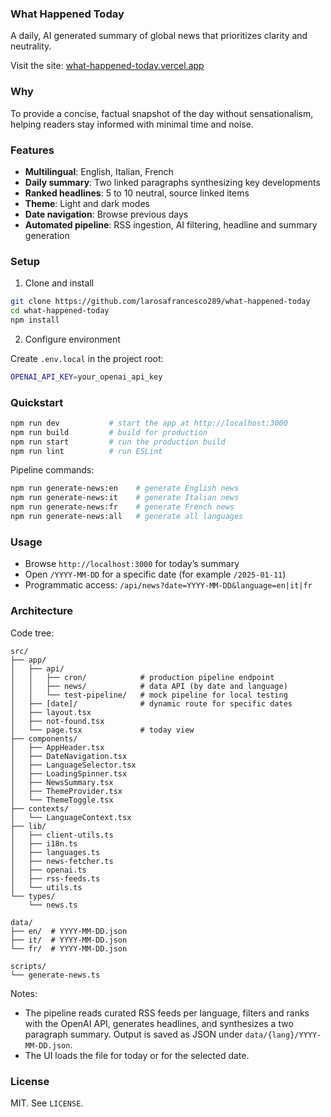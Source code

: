 ### What Happened Today

A daily, AI generated summary of global news that prioritizes clarity and neutrality.

Visit the site: [what-happened-today.vercel.app](https://what-happened-today.vercel.app)

### Why

To provide a concise, factual snapshot of the day without sensationalism, helping readers stay informed with minimal time and noise.

### Features

- **Multilingual**: English, Italian, French
- **Daily summary**: Two linked paragraphs synthesizing key developments
- **Ranked headlines**: 5 to 10 neutral, source linked items
- **Theme**: Light and dark modes
- **Date navigation**: Browse previous days
- **Automated pipeline**: RSS ingestion, AI filtering, headline and summary generation

### Setup

1) Clone and install

```bash
git clone https://github.com/larosafrancesco289/what-happened-today
cd what-happened-today
npm install
```

2) Configure environment

Create `.env.local` in the project root:

```bash
OPENAI_API_KEY=your_openai_api_key
```

### Quickstart

```bash
npm run dev           # start the app at http://localhost:3000
npm run build         # build for production
npm run start         # run the production build
npm run lint          # run ESLint
```

Pipeline commands:

```bash
npm run generate-news:en    # generate English news
npm run generate-news:it    # generate Italian news
npm run generate-news:fr    # generate French news
npm run generate-news:all   # generate all languages
```

### Usage

- Browse `http://localhost:3000` for today’s summary
- Open `/YYYY-MM-DD` for a specific date (for example `/2025-01-11`)
- Programmatic access: `/api/news?date=YYYY-MM-DD&language=en|it|fr`

### Architecture

Code tree:

```
src/
├── app/
│   ├── api/
│   │   ├── cron/            # production pipeline endpoint
│   │   ├── news/            # data API (by date and language)
│   │   └── test-pipeline/   # mock pipeline for local testing
│   ├── [date]/              # dynamic route for specific dates
│   ├── layout.tsx
│   ├── not-found.tsx
│   └── page.tsx             # today view
├── components/
│   ├── AppHeader.tsx
│   ├── DateNavigation.tsx
│   ├── LanguageSelector.tsx
│   ├── LoadingSpinner.tsx
│   ├── NewsSummary.tsx
│   ├── ThemeProvider.tsx
│   └── ThemeToggle.tsx
├── contexts/
│   └── LanguageContext.tsx
├── lib/
│   ├── client-utils.ts
│   ├── i18n.ts
│   ├── languages.ts
│   ├── news-fetcher.ts
│   ├── openai.ts
│   ├── rss-feeds.ts
│   └── utils.ts
└── types/
    └── news.ts

data/
├── en/  # YYYY-MM-DD.json
├── it/  # YYYY-MM-DD.json
└── fr/  # YYYY-MM-DD.json

scripts/
└── generate-news.ts
```

Notes:

- The pipeline reads curated RSS feeds per language, filters and ranks with the OpenAI API, generates headlines, and synthesizes a two paragraph summary. Output is saved as JSON under `data/{lang}/YYYY-MM-DD.json`.
- The UI loads the file for today or for the selected date.

### License

MIT. See `LICENSE`.
